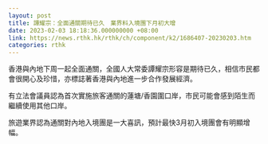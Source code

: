 ```yaml
---
layout: post
title: 譚耀宗：全面通關期待已久　業界料入境團下月初大增
date: 2023-02-03 18:18:36.000000000 +08:00
link: https://news.rthk.hk/rthk/ch/component/k2/1686407-20230203.htm
categories: rthk
---
```


香港與內地下周一起全面通關，全國人大常委譚耀宗形容是期待已久，相信市民都會很開心及珍惜，亦標誌著香港與內地進一步合作發展經濟。

有立法會議員認為首次實施旅客通關的蓮塘/香園圍口岸，市民可能會感到陌生而繼續使用其他口岸。

旅遊業界認為通關對內地入境團是一大喜訊，預計最快3月初入境團會有明顯增幅。
